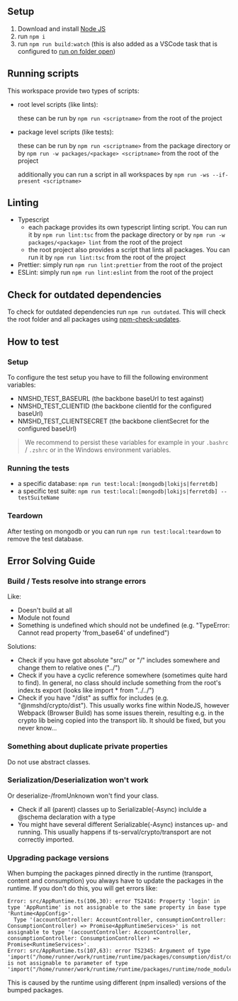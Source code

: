## Setup

1. Download and install [Node JS](https://nodejs.org/en/download/)
2. run `npm i`
3. run `npm run build:watch` (this is also added as a VSCode task that is configured to [run on folder open](https://code.visualstudio.com/updates/v1_30#_run-on-folder-open))

## Running scripts

This workspace provide two types of scripts:

-   root level scripts (like lints):

    these can be run by `npm run <scriptname>` from the root of the project

-   package level scripts (like tests):

    these can be run by `npm run <scriptname>` from the package directory or by `npm run -w packages/<package> <scriptname>` from the root of the project

    additionally you can run a script in all workspaces by `npm run -ws --if-present <scriptname>`

## Linting

-   Typescript
    -   each package provides its own typescript linting script. You can run it by `npm run lint:tsc` from the package directory or by `npm run -w packages/<package> lint` from the root of the project
    -   the root project also provides a script that lints all packages. You can run it by `npm run lint:tsc` from the root of the project
-   Prettier: simply run `npm run lint:prettier` from the root of the project
-   ESLint: simply run `npm run lint:eslint` from the root of the project

## Check for outdated dependencies

To check for outdated dependencies run `npm run outdated`. This will check the root folder and all packages using [npm-check-updates](https://www.npmjs.com/package/npm-check-updates).

## How to test

### Setup

To configure the test setup you have to fill the following environment variables:

-   NMSHD_TEST_BASEURL (the backbone baseUrl to test against)
-   NMSHD_TEST_CLIENTID (the backbone clientId for the configured baseUrl)
-   NMSHD_TEST_CLIENTSECRET (the backbone clientSecret for the configured baseUrl)

> We recommend to persist these variables for example in your `.bashrc` / `.zshrc` or in the Windows environment variables.

### Running the tests

-   a specific database: `npm run test:local:[mongodb|lokijs|ferretdb]`
-   a specific test suite: `npm run test:local:[mongodb|lokijs|ferretdb] -- testSuiteName`

### Teardown

After testing on mongodb or you can run `npm run test:local:teardown` to remove the test database.

## Error Solving Guide

### Build / Tests resolve into strange errors

Like:

-   Doesn't build at all
-   Module not found
-   Something is undefined which should not be undefined (e.g. "TypeError: Cannot read property 'from_base64' of undefined")

Solutions:

-   Check if you have got absolute "src/" or "/" includes somewhere and change them to relative ones ("../")
-   Check if you have a cyclic reference somewhere (sometimes quite hard to find). In general, no class should include something from the root's index.ts export (looks like import \* from "../../")
-   Check if you have "/dist" as suffix for includes (e.g. "@nmshd/crypto/dist"). This usually works fine within NodeJS, however Webpack (Browser Build) has some issues therein, resulting e.g. in the crypto lib being copied into the transport lib. It should be fixed, but you never know...

### Something about duplicate private properties

Do not use abstract classes.

### Serialization/Deserialization won't work

Or deserialize-/fromUnknown won't find your class.

-   Check if all (parent) classes up to Serializable(-Async) inclulde a @schema declaration with a type
-   You might have several different Serializable(-Async) instances up- and running. This usually happens if ts-serval/crypto/transport are not correctly imported.

### Upgrading package versions

When bumping the packages pinned directly in the runtime (transport, content and consumption) you always have to update the packages in the runtime. If you don't do this, you will get errors like:

```
Error: src/AppRuntime.ts(106,30): error TS2416: Property 'login' in type 'AppRuntime' is not assignable to the same property in base type 'Runtime<AppConfig>'.
  Type '(accountController: AccountController, consumptionController: ConsumptionController) => Promise<AppRuntimeServices>' is not assignable to type '(accountController: AccountController, consumptionController: ConsumptionController) => Promise<RuntimeServices>'.
Error: src/AppRuntime.ts(107,63): error TS2345: Argument of type 'import("/home/runner/work/runtime/runtime/packages/consumption/dist/consumption/ConsumptionController").ConsumptionController' is not assignable to parameter of type 'import("/home/runner/work/runtime/runtime/packages/runtime/node_modules/@nmshd/consumption/dist/consumption/ConsumptionController").ConsumptionController'.
```

This is caused by the runtime using different (npm insalled) versions of the bumped packages.
